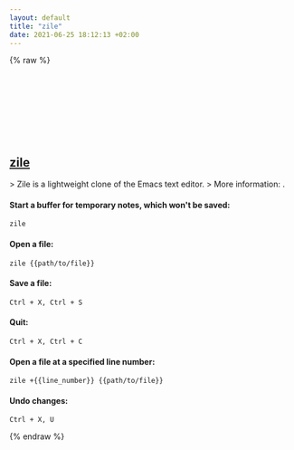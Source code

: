 ```yaml
---
layout: default
title: "zile"
date: 2021-06-25 18:12:13 +02:00
---
```

{% raw %}
<h2 id="zile">
  <a href="/en/linux/zile.html">zile</a> <a href="#zile"><svg class="icon">
    <use href="/assets/images/unicode_sprite.svg#link" />
  </svg></a>
</h2>
> Zile is a lightweight clone of the Emacs text editor.
> More information: <https://www.gnu.org/software/zile/>.

#### Start a buffer for temporary notes, which won't be saved:
```shell
zile
```
#### Open a file:
```shell
zile {{path/to/file}}
```
#### Save a file:
```shell
Ctrl + X, Ctrl + S
```
#### Quit:
```shell
Ctrl + X, Ctrl + C
```
#### Open a file at a specified line number:
```shell
zile +{{line_number}} {{path/to/file}}
```
#### Undo changes:
```shell
Ctrl + X, U
```
{% endraw %}